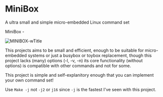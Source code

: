 # MiniBox
A ultra small and simple micro-embedded Linux command set

MiniBox - 

![MINIBOX-wTitle](https://github.com/Qwer-TeX/minibox/assets/128016252/df4b6b83-2adf-434a-9d46-a907a9641a51)

This projects aims to be small and efficient, enough to be suitable for micro-embedded systems or just a 
busybox or toybox replacement, though this project lacks (many) options (-l, -v, -n) its core functionality
(without options) is compatible with other commands and not for some.

This project is simple and self-explanitory enough that you can implement your own command set!

Use `Make -j` not `-j2` or `j16` since `-j` is the fastest I've seen with this project.
